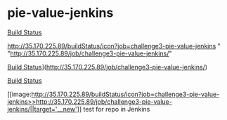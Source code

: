 # pie-value-jenkins
[Build Status](http://35.170.225.89/buildStatus/icon?job=challenge3-pie-value-jenkins "http://35.170.225.89/job/challenge3-pie-value-jenkins/")

http://35.170.225.89/buildStatus/icon?job=challenge3-pie-value-jenkins " "http://35.170.225.89/job/challenge3-pie-value-jenkins/"


[Build Status](http://35.170.225.89/buildStatus/icon?job=challenge3-pie-value-jenkins)](http://35.170.225.89/job/challenge3-pie-value-jenkins/)


[Build Status](http://35.170.225.89/buildStatus/icon?job=challenge3-pie-value-jenkins "http://35.170.225.89/job/challenge3-pie-value-jenkins/")


[[image:http://35.170.225.89/buildStatus/icon?job=challenge3-pie-value-jenkins>>http://35.170.225.89/job/challenge3-pie-value-jenkins/||target='__new']]
test for repo in Jenkins
